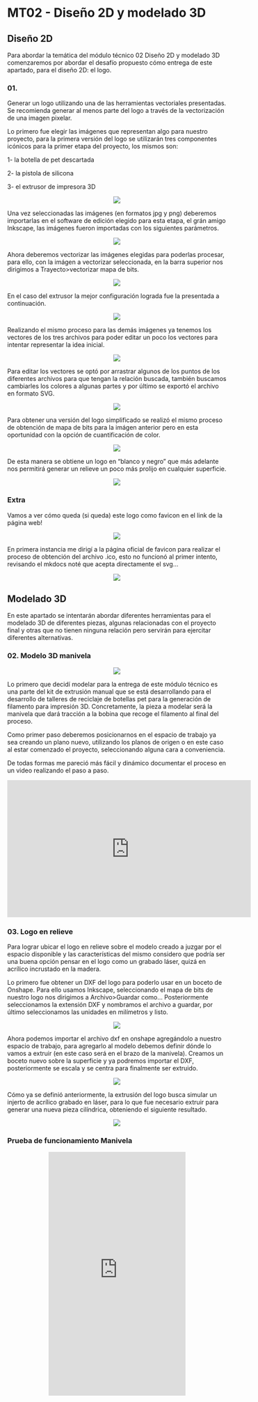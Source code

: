 # MT02 - Diseño 2D y modelado 3D

## Diseño 2D

Para abordar la temática del módulo técnico 02 Diseño 2D y modelado 3D comenzaremos por abordar el desafío propuesto cómo entrega de este apartado, para el diseño 2D: el logo.

### 01. 

Generar un logo utilizando una de las herramientas vectoriales presentadas. Se recomienda generar al menos parte del logo a través de la vectorización de una imagen pixelar.

Lo primero fue elegir las imágenes que representan algo para nuestro proyecto, para la primera versión del logo se utilizarán tres componentes icónicos para la primer etapa del proyecto, los mismos son: 

1- la botella de pet descartada

2- la pistola de silicona 

3- el extrusor de impresora 3D  

<div align="center"><img src="https://github.com/wwwteo/mateo_olivera/raw/main/docs/images/MT02/Combo.jpg"></div>

Una vez seleccionadas las imágenes (en formatos jpg y png) deberemos importarlas en el software de edición elegido para esta etapa, el grán amigo Inkscape, las imágenes fueron importadas con los siguientes parámetros.

<div align="center"><img src="https://github.com/wwwteo/mateo_olivera/raw/main/docs/images/MT02/opcionesdeimportacion.png"></div>

Ahora deberemos vectorizar las imágenes elegidas para poderlas procesar, para ello, con la imágen a vectorizar seleccionada, en la barra superior nos dirigimos a Trayecto>vectorizar mapa de bits. 

<div align="center"><img src="https://github.com/wwwteo/mateo_olivera/raw/main/docs/images/MT02/vectorizaramapadebits.png"></div>

En el caso del extrusor la mejor configuración lograda fue la presentada a continuación.

<div align="center"><img src="https://github.com/wwwteo/mateo_olivera/raw/main/docs/images/MT02/vectorizaramapadebits2.png"></div>

Realizando el mismo proceso para las demás imágenes ya tenemos los vectores de los tres archivos para poder editar un poco los vectores para intentar representar la idea inicial.

<div align="center"><img src="https://github.com/wwwteo/mateo_olivera/raw/main/docs/images/MT02/archivosvectorizados.png"></div>

Para editar los vectores se optó por arrastrar algunos de los puntos de los diferentes archivos para que tengan la relación buscada, también buscamos cambiarles los colores a algunas partes y por último se exportó el archivo en formato SVG.

<div align="center"><img src="https://github.com/wwwteo/mateo_olivera/raw/main/docs/images/MT02/logoV1.png"></div>

Para obtener una versión del logo simplificado se realizó el mismo proceso de obtención de mapa de bits para la imágen anterior pero en esta oportunidad con la opción de cuantificación de color.

<div align="center"><img src="https://github.com/wwwteo/mateo_olivera/raw/main/docs/images/MT02/logov1simple.png"></div>

De esta manera se obtiene un logo en “blanco y negro” que más adelante nos permitirá generar un relieve un poco más prolijo en cualquier superficie.

<div align="center"><img src="https://github.com/wwwteo/mateo_olivera/raw/main/docs/images/MT02/logoV1_BN.png"></div>

### Extra

Vamos a ver cómo queda (si queda) este logo como favicon en el link de la página web! 

<div align="center"><img src="https://github.com/wwwteo/mateo_olivera/raw/main/docs/images/MT02/favicon1.png"></div>

En primera instancia me dirigí a la página oficial de favicon para realizar el proceso de obtención del archivo .ico, esto no funcionó al primer intento, revisando el mkdocs noté que acepta directamente el svg…

<div align="center"><img src="https://github.com/wwwteo/mateo_olivera/raw/main/docs/images/MT02/favicon2.png"></div>

## Modelado 3D

En este apartado se intentarán abordar diferentes herramientas para el modelado 3D de diferentes piezas, algunas relacionadas con el proyecto final y otras que no tienen ninguna relación pero servirán para ejercitar diferentes alternativas.

### 02. Modelo 3D manivela 

<div align="center"><img src="https://github.com/wwwteo/mateo_olivera/raw/main/docs/images/MT02/filamachine.png"></div>

Lo primero que decidí modelar para la entrega de este módulo técnico es una parte del kit de extrusión manual que se está desarrollando para el desarrollo de talleres de reciclaje de botellas pet para la generación de filamento para impresión 3D. Concretamente, la pieza a modelar será la manivela que dará tracción a la bobina que recoge el filamento al final del proceso. 

Como primer paso deberemos posicionarnos en el espacio de trabajo ya sea creando un plano nuevo, utilizando los planos de origen o en este caso al estar comenzado el proyecto, seleccionando alguna cara a conveniencia. 

De todas formas me pareció más fácil y dinámico documentar el proceso en un video realizando el paso a paso.

<div align="center"><iframe width="560" height="315" src="https://www.youtube.com/embed/uf-e4J6PH6U?si=tKwElcIljHDSqOtX" title="YouTube video player" frameborder="0" allow="accelerometer; autoplay; clipboard-write; encrypted-media; gyroscope; picture-in-picture; web-share" referrerpolicy="strict-origin-when-cross-origin" allowfullscreen></iframe></div>


### 03. Logo en relieve 

Para lograr ubicar el logo en relieve sobre el modelo creado a juzgar por el espacio disponible y las características del mismo considero que podría ser una buena opción pensar en el logo como un grabado láser, quizá en acrílico incrustado en la madera.

Lo primero fue obtener un DXF del logo para poderlo usar en un boceto de Onshape. Para ello usamos Inkscape, seleccionando el mapa de bits de nuestro logo nos dirigimos a Archivo>Guardar como… Posteriormente seleccionamos la extensión DXF y nombramos el archivo a guardar, por último seleccionamos las unidades en milímetros y listo.

<div align="center"><img src="https://github.com/wwwteo/mateo_olivera/raw/main/docs/images/MT02/exportdxf.png"></div>

Ahora podemos importar el archivo dxf en onshape agregándolo a nuestro espacio de trabajo, para agregarlo al modelo debemos definir dónde lo vamos a extruir (en este caso será en el brazo de la manivela). Creamos un boceto nuevo sobre la superficie y ya podremos importar el DXF, posteriormente se escala y se centra para finalmente ser extruido.

<div align="center"><img src="https://github.com/wwwteo/mateo_olivera/raw/main/docs/images/MT02/importdxf.png"></div>

Cómo ya se definió anteriormente, la extrusión del logo busca simular un injerto de acrílico grabado en láser, para lo que fue necesario extruir para generar una nueva pieza cilíndrica,  obteniendo el siguiente resultado.

<div align="center"><img src="https://github.com/wwwteo/mateo_olivera/raw/main/docs/images/MT02/grabadoacrilico.png"></div>


### Prueba de funcionamiento Manivela

<div align="center"><iframe width="315" height="560" src="https://www.youtube.com/embed/92bcGKYHYZU" title="Prueba de funcionamiento - Manivela" frameborder="0" allow="accelerometer; autoplay; clipboard-write; encrypted-media; gyroscope; picture-in-picture; web-share" referrerpolicy="strict-origin-when-cross-origin" allowfullscreen></iframe></div>
